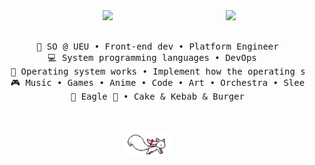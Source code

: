<div align="center">
<img src="https://github.com/innng/innng/assets/26755058/5e0ce0fb-c544-4f8c-a307-5849165746d0" width="25%" align="right" />
<img src="https://readme-typing-svg.demolab.com?font=Inconsolata&weight=500&size=50&duration=4000&pause=300&color=6aa84f&center=true&vCenter=true&multiline=true&repeat=false&random=false&width=1300&height=140&lines=Hello+hello;I'm+AltQwerty%2C+a+tech+and+business+student+%E2%9C%A9" width="70%" />
<br><br>
<pre>
    💼 SO @ UEU • Front-end dev • Platform Engineer
    💻 System programming languages • DevOps  
    📖 Operating system works • Implement how the operating system works
    🎮 Music • Games • Anime • Code • Art • Orchestra • Sleeping
    🐾 Eagle 🦅 • Cake & Kebab & Burger
</pre>
<br><br>
<img src="./Assets//kyubey.gif" height="40" />
<br><br><br>
</div>
